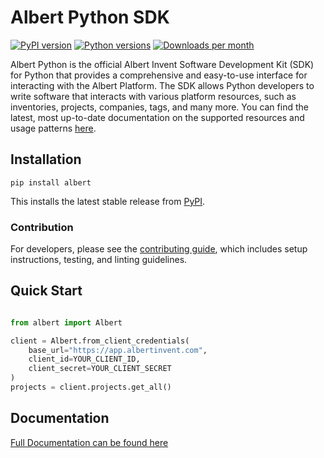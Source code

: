 # Albert Python SDK

[![PyPI version](https://img.shields.io/pypi/v/albert.svg)](https://pypi.org/project/albert/)
[![Python versions](https://img.shields.io/badge/python-3.10%20%7C%203.11%20%7C%203.12%20%7C%203.13-blue.svg)](https://www.python.org/)
[![Downloads per month](https://img.shields.io/pypi/dm/albert.svg)](https://pypi.org/project/albert/)

Albert Python is the official Albert Invent Software Development Kit (SDK) for Python
that provides a comprehensive and easy-to-use interface for interacting with the Albert Platform.
The SDK allows Python developers to write software that interacts with various platform resources,
such as inventories, projects, companies, tags, and many more.
You can find the latest, most up-to-date documentation
on the supported resources and usage patterns [here](https://docs.developer.albertinvent.com/albert-python).

## Installation

`pip install albert`

This installs the latest stable release from [PyPI](https://pypi.org/project/albert/).

### Contribution

For developers, please see the [contributing guide](CONTRIBUTING.md), which includes setup instructions, testing, and linting guidelines.

## Quick Start

```python

from albert import Albert

client = Albert.from_client_credentials(
    base_url="https://app.albertinvent.com",
    client_id=YOUR_CLIENT_ID,
    client_secret=YOUR_CLIENT_SECRET
)
projects = client.projects.get_all()

```

## Documentation

[Full Documentation can be found here](https://docs.developer.albertinvent.com/albert-python/latest/)
